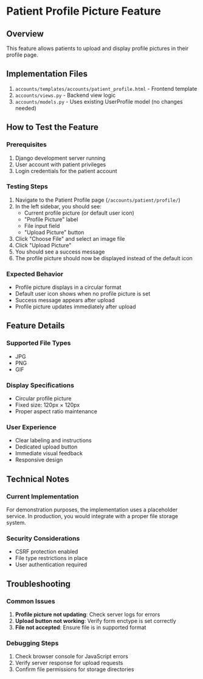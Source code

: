 # Patient Profile Picture Feature

## Overview
This feature allows patients to upload and display profile pictures in their profile page.

## Implementation Files
1. `accounts/templates/accounts/patient_profile.html` - Frontend template
2. `accounts/views.py` - Backend view logic
3. `accounts/models.py` - Uses existing UserProfile model (no changes needed)

## How to Test the Feature

### Prerequisites
1. Django development server running
2. User account with patient privileges
3. Login credentials for the patient account

### Testing Steps
1. Navigate to the Patient Profile page (`/accounts/patient/profile/`)
2. In the left sidebar, you should see:
   - Current profile picture (or default user icon)
   - "Profile Picture" label
   - File input field
   - "Upload Picture" button
3. Click "Choose File" and select an image file
4. Click "Upload Picture"
5. You should see a success message
6. The profile picture should now be displayed instead of the default icon

### Expected Behavior
- Profile picture displays in a circular format
- Default user icon shows when no profile picture is set
- Success message appears after upload
- Profile picture updates immediately after upload

## Feature Details

### Supported File Types
- JPG
- PNG
- GIF

### Display Specifications
- Circular profile picture
- Fixed size: 120px × 120px
- Proper aspect ratio maintenance

### User Experience
- Clear labeling and instructions
- Dedicated upload button
- Immediate visual feedback
- Responsive design

## Technical Notes

### Current Implementation
For demonstration purposes, the implementation uses a placeholder service. In production, you would integrate with a proper file storage system.

### Security Considerations
- CSRF protection enabled
- File type restrictions in place
- User authentication required

## Troubleshooting

### Common Issues
1. **Profile picture not updating**: Check server logs for errors
2. **Upload button not working**: Verify form enctype is set correctly
3. **File not accepted**: Ensure file is in supported format

### Debugging Steps
1. Check browser console for JavaScript errors
2. Verify server response for upload requests
3. Confirm file permissions for storage directories